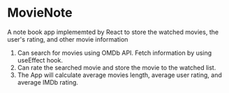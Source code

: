 # MovieNote
A note book app implememted by React to store the watched movies, the user's rating, and other movie information

1. Can search for movies using OMDb API. Fetch information by using useEffect hook.
2. Can rate the searched movie and store the movie to the watched list.
3. The App will calculate average movies length, average user rating, and average IMDb rating.
